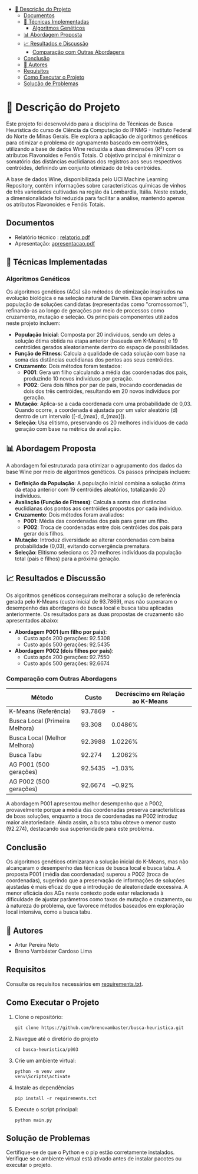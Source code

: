 - [📌 Descrição do Projeto](#-descrição-do-projeto)
  - [Documentos](#documentos)
  - [🧪 Técnicas Implementadas](#-técnicas-implementadas)
    - [Algoritmos Genéticos](#algoritmos-genéticos)
  - [📊 Abordagem Proposta](#-abordagem-proposta)
  - [📈 Resultados e Discussão](#-resultados-e-discussão)
    - [Comparação com Outras Abordagens](#comparação-com-outras-abordagens)
  - [Conclusão](#conclusão)
  - [👥 Autores](#-autores)
  - [Requisitos](#requisitos)
  - [Como Executar o Projeto](#como-executar-o-projeto)
  - [Solução de Problemas](#solução-de-problemas)


# 📌 Descrição do Projeto

Este projeto foi desenvolvido para a disciplina de Técnicas de Busca Heurística do curso de Ciência da Computação do IFNMG - Instituto Federal do Norte de Minas Gerais. Ele explora a aplicação de algoritmos genéticos para otimizar o problema de agrupamento baseado em centróides, utilizando a base de dados Wine reduzida a duas dimensões (R²) com os atributos Flavonoides e Fenóis Totais. O objetivo principal é minimizar o somatório das distâncias euclidianas dos registros aos seus respectivos centróides, definindo um conjunto otimizado de três centróides.

A base de dados Wine, disponibilizada pelo UCI Machine Learning Repository, contém informações sobre características químicas de vinhos de três variedades cultivadas na região da Lombardia, Itália. Neste estudo, a dimensionalidade foi reduzida para facilitar a análise, mantendo apenas os atributos Flavonoides e Fenóis Totais.

## Documentos
* Relatório técnico : [relatorio.pdf](Relatório%20P003.pdf)
* Apresentação: [apresentacao.pdf](ApresentacaoAG.pdf)
## 🧪 Técnicas Implementadas

### Algoritmos Genéticos

Os algoritmos genéticos (AGs) são métodos de otimização inspirados na evolução biológica e na seleção natural de Darwin. Eles operam sobre uma população de soluções candidatas (representadas como "cromossomos"), refinando-as ao longo de gerações por meio de processos como cruzamento, mutação e seleção. Os principais componentes utilizados neste projeto incluem:

- **População Inicial**: Composta por 20 indivíduos, sendo um deles a solução ótima obtida na etapa anterior (baseada em K-Means) e 19 centróides gerados aleatoriamente dentro do espaço de possibilidades.
- **Função de Fitness**: Calcula a qualidade de cada solução com base na soma das distâncias euclidianas dos pontos aos seus centróides.
- **Cruzamento**: Dois métodos foram testados:
  - **P001**: Gera um filho calculando a média das coordenadas dos pais, produzindo 10 novos indivíduos por geração.
  - **P002**: Gera dois filhos por par de pais, trocando coordenadas de dois dos três centróides, resultando em 20 novos indivíduos por geração.
- **Mutação**: Aplica-se a cada coordenada com uma probabilidade de 0,03. Quando ocorre, a coordenada é ajustada por um valor aleatório \(d\) dentro de um intervalo \([-d_{max}, d_{max}]\).
- **Seleção**: Usa elitismo, preservando os 20 melhores indivíduos de cada geração com base na métrica de avaliação.

## 📊 Abordagem Proposta

A abordagem foi estruturada para otimizar o agrupamento dos dados da base Wine por meio de algoritmos genéticos. Os passos principais incluem:

- **Definição da População**: A população inicial combina a solução ótima da etapa anterior com 19 centróides aleatórios, totalizando 20 indivíduos.
- **Avaliação (Função de Fitness)**: Calcula a soma das distâncias euclidianas dos pontos aos centróides propostos por cada indivíduo.
- **Cruzamento**: Dois métodos foram avaliados:
  - **P001**: Média das coordenadas dos pais para gerar um filho.
  - **P002**: Troca de coordenadas entre dois centróides dos pais para gerar dois filhos.
- **Mutação**: Introduz diversidade ao alterar coordenadas com baixa probabilidade (0,03), evitando convergência prematura.
- **Seleção**: Elitismo seleciona os 20 melhores indivíduos da população total (pais e filhos) para a próxima geração.

## 📈 Resultados e Discussão

Os algoritmos genéticos conseguiram melhorar a solução de referência gerada pelo K-Means (custo inicial de 93.7869), mas não superaram o desempenho das abordagens de busca local e busca tabu aplicadas anteriormente. Os resultados para as duas propostas de cruzamento são apresentados abaixo:

- **Abordagem P001 (um filho por pais)**:
  - Custo após 200 gerações: 92.5308
  - Custo após 500 gerações: 92.5435
- **Abordagem P002 (dois filhos por pais)**:
  - Custo após 200 gerações: 92.7550
  - Custo após 500 gerações: 92.6674

### Comparação com Outras Abordagens
| Método                  | Custo       | Decréscimo em Relação ao K-Means |
|-------------------------|-------------|-----------------------------------|
| K-Means (Referência)    | 93.7869     | -                                 |
| Busca Local (Primeira Melhora) | 93.308 | 0.0486%                   |
| Busca Local (Melhor Melhora) | 92.3988 | 1.0226%                 |
| Busca Tabu              | 92.274      | 1.2062%                   |
| AG P001 (500 gerações)  | 92.5435     | ~1.03%                    |
| AG P002 (500 gerações)  | 92.6674     | ~0.92%                    |

A abordagem P001 apresentou melhor desempenho que a P002, provavelmente porque a média das coordenadas preserva características de boas soluções, enquanto a troca de coordenadas na P002 introduz maior aleatoriedade. Ainda assim, a busca tabu obteve o menor custo (92.274), destacando sua superioridade para este problema.

## Conclusão

Os algoritmos genéticos otimizaram a solução inicial do K-Means, mas não alcançaram o desempenho das técnicas de busca local e busca tabu. A proposta P001 (média das coordenadas) superou a P002 (troca de coordenadas), sugerindo que a preservação de informações de soluções ajustadas é mais eficaz do que a introdução de aleatoriedade excessiva. A menor eficácia dos AGs neste contexto pode estar relacionada à dificuldade de ajustar parâmetros como taxas de mutação e cruzamento, ou à natureza do problema, que favorece métodos baseados em exploração local intensiva, como a busca tabu.

## 👥 Autores

- Artur Pereira Neto
- Breno Vambáster Cardoso Lima

## Requisitos

Consulte os requisitos necessários em [requirements.txt](./requirements.txt).

## Como Executar o Projeto

1. Clone o repositório:
   ```shell
   git clone https://github.com/brenovambaster/busca-heuristica.git
   ```
2. Navegue até o diretório do projeto
    ```shell
    cd busca-heuristica/p003
    ```
3. Crie um ambiente virtual:
    ```shell
    python -m venv venv
    venv\Scripts\activate
    ```
4. Instale as dependências
    ```shell
    pip install -r requirements.txt
    ```
5. Execute o script principal:
   ```
   python main.py
   ```

## Solução de Problemas
Certifique-se de que o Python e o pip estão corretamente instalados.
Verifique se o ambiente virtual está ativado antes de instalar pacotes ou executar o projeto.